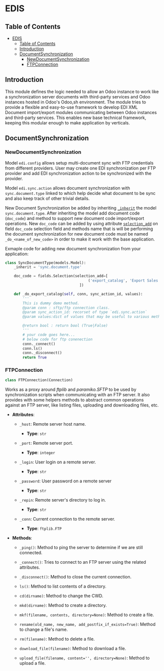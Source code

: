 # EDIS

## Table of Contents
- [EDIS](#edis)
  - [Table of Contents](#table-of-contents)
  - [Introduction](#introduction)
  - [DocumentSynchronization](#documentsynchronization)
    - [NewDocumentSynchronization](#newdocumentsynchronization)
    - [FTPConnection](#ftpconnection)

## Introduction
This module defines the logic needed to allow an Odoo instance to work like a synchronization server documents with third-party services and Odoo instances hosted in Odoo's Odoo,sh environment.
The module tries to provide a flexible and easy-to-use framework to develop EDI XML Document import/export modules communicating between Odoo instances and third-party services.
This enables new base technical framework, keeping this modular enough to make application by verticals.

## DocumentSynchronization

### NewDocumentSynchronization
Model `edi.config` allows setup multi-document sync with FTP credentials from different providers. User may create one EDI synchronization per FTP provider and add EDI synchronization action to be synchronized with the provider.

Model `edi.sync.action` allows document synchronization with  `sync.document.type` linked to which help decide what document to be sync and also keep track of other trivial details.

New Document Synchronization be added by inheriting [`_inherit`](https://www.odoo.com/documentation/12.0/reference/orm.html#odoo.models.Model._inherit) the model `sync.document.type`.
After inheriting the model add document code (`doc_code`) and method to support new document code import/export operations. New `doc_code` can be added by using attribute [`selection_add`](https://www.odoo.com/documentation/12.0/reference/orm.html#basic-fields) on field  `doc_code` selection field and methods name that is will be performing the document synchronization for new document code must be named `_do_<name_of_new_code>` in order to make it work with the base application.

Exmaple code for adding new document synchronization from your application:

```python
class SyncDocumentType(models.Model):
    _inherit = 'sync.document.type'

    doc_code = fields.Selection(selection_add=[
                                      ('export_catalog', 'Export Sales Catalog (832)')
                                  ])

    def _do_export_catalog(self, conn, sync_action_id, values):
        '''
        This is dummy demo method.
        @param conn : sftp/ftp connection class.
        @param sync_action_id: recorset of type `edi.sync.action`
        @param values:dict of values that may be useful to various methods

        @return bool : return bool (True|False)
        '''
        # your code goes here...
        # below code for ftp conenection
        conn._connect()
        conn.ls()        
        conn._disconnect()
        return True

```


### FTPConnection
```python
class FTPConnection(Connection)
```
Works as a proxy around *ftplib* and *paramiko.SFTP* to be used by synchronization scripts when communicating with an FTP server. It also provides with some helpers methods to abstract common operations against an FTP server, like listing files, uploading and downloading files, etc.

- **Attributes**:
  - `_host`: Remote server host name.
    - **Type**: `str`

  - `_port`: Remote server port.
    - **Type**: `integer`

  - `_login`: User login on a remote server.
    - **Type**: `str`

  - `_password`: User password on a remote server
    - **Type**: `str`

  - `_repin`: Remote server's directory to log in.
    - **Type**: `str`

  - `_conn`: Current connection to the remote server.
    - **Type**: `ftplib.FTP`

- **Methods**:
  - `_ping()`: Method to ping the server to determine if we are still connected.

  - `_connect()`: Tries to connect to an FTP server using the related attributes.

  - `_disconnect()`: Method to close the current connection.

  - `ls()`: Method to list contents of a directory.

  - `cd(dirname)`: Method to change the CWD.

  - `mkd(dirname)`: Method to create a directory.

  - `mkf(filename, contents, directory=None)`: Method to create a file.

  - `rename(old_name, new_name, add_postfix_if_exists=True)`: Method to change a file's name.

  - `rm(filename)`: Method to delete a file.

  - `download_file(filename)`: Method to download a file.

  - `upload_file(filename, content='', directory=None)`: Method to upload a file.

